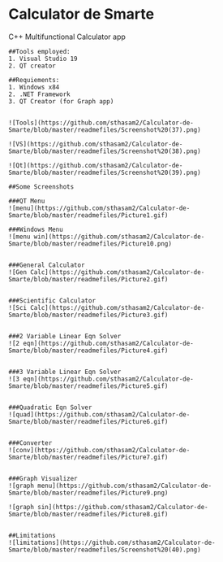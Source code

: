 # Calculator de Smarte
 C++ Multifunctional Calculator app
 
	
	 
	##Tools employed:
	1. Visual Studio 19
	2. QT creator 

	##Requiements:
	1. Windows x84
	2. .NET Framework
	3. QT Creator (for Graph app)


	![Tools](https://github.com/sthasam2/Calculator-de-Smarte/blob/master/readmefiles/Screenshot%20(37).png)

	![VS](https://github.com/sthasam2/Calculator-de-Smarte/blob/master/readmefiles/Screenshot%20(38).png)

	![Qt](https://github.com/sthasam2/Calculator-de-Smarte/blob/master/readmefiles/Screenshot%20(39).png)

	##Some Screenshots

	###QT Menu
	![menu](https://github.com/sthasam2/Calculator-de-Smarte/blob/master/readmefiles/Picture1.gif)

	###Windows Menu
	![menu win](https://github.com/sthasam2/Calculator-de-Smarte/blob/master/readmefiles/Picture10.png)


	###General Calculator
	![Gen Calc](https://github.com/sthasam2/Calculator-de-Smarte/blob/master/readmefiles/Picture2.gif)


	###Scientific Calculator
	![Sci Calc](https://github.com/sthasam2/Calculator-de-Smarte/blob/master/readmefiles/Picture3.gif)


	###2 Variable Linear Eqn Solver
	![2 eqn](https://github.com/sthasam2/Calculator-de-Smarte/blob/master/readmefiles/Picture4.gif)


	###3 Variable Linear Eqn Solver
	![3 eqn](https://github.com/sthasam2/Calculator-de-Smarte/blob/master/readmefiles/Picture5.gif)


	###Quadratic Eqn Solver
	![quad](https://github.com/sthasam2/Calculator-de-Smarte/blob/master/readmefiles/Picture6.gif)


	###Converter
	![conv](https://github.com/sthasam2/Calculator-de-Smarte/blob/master/readmefiles/Picture7.gif)


	###Graph Visualizer
	![graph menu](https://github.com/sthasam2/Calculator-de-Smarte/blob/master/readmefiles/Picture9.png)

	![graph sin](https://github.com/sthasam2/Calculator-de-Smarte/blob/master/readmefiles/Picture8.gif)


	##Limitations
	![limitations](https://github.com/sthasam2/Calculator-de-Smarte/blob/master/readmefiles/Screenshot%20(40).png)


